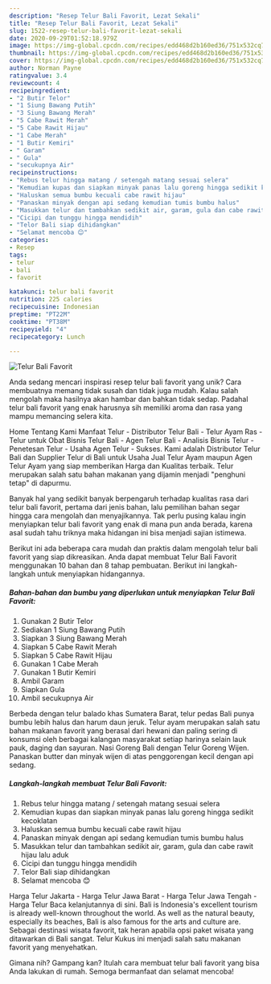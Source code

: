 ```yaml
---
description: "Resep Telur Bali Favorit, Lezat Sekali"
title: "Resep Telur Bali Favorit, Lezat Sekali"
slug: 1522-resep-telur-bali-favorit-lezat-sekali
date: 2020-09-29T01:52:18.979Z
image: https://img-global.cpcdn.com/recipes/edd468d2b160ed36/751x532cq70/telur-bali-favorit-foto-resep-utama.jpg
thumbnail: https://img-global.cpcdn.com/recipes/edd468d2b160ed36/751x532cq70/telur-bali-favorit-foto-resep-utama.jpg
cover: https://img-global.cpcdn.com/recipes/edd468d2b160ed36/751x532cq70/telur-bali-favorit-foto-resep-utama.jpg
author: Norman Payne
ratingvalue: 3.4
reviewcount: 4
recipeingredient:
- "2 Butir Telor"
- "1 Siung Bawang Putih"
- "3 Siung Bawang Merah"
- "5 Cabe Rawit Merah"
- "5 Cabe Rawit Hijau"
- "1 Cabe Merah"
- "1 Butir Kemiri"
- " Garam"
- " Gula"
- "secukupnya Air"
recipeinstructions:
- "Rebus telur hingga matang / setengah matang sesuai selera"
- "Kemudian kupas dan siapkan minyak panas lalu goreng hingga sedikit kecoklatan"
- "Haluskan semua bumbu kecuali cabe rawit hijau"
- "Panaskan minyak dengan api sedang kemudian tumis bumbu halus"
- "Masukkan telur dan tambahkan sedikit air, garam, gula dan cabe rawit hijau lalu aduk"
- "Cicipi dan tunggu hingga mendidih"
- "Telor Bali siap dihidangkan"
- "Selamat mencoba 😊"
categories:
- Resep
tags:
- telur
- bali
- favorit

katakunci: telur bali favorit 
nutrition: 225 calories
recipecuisine: Indonesian
preptime: "PT22M"
cooktime: "PT38M"
recipeyield: "4"
recipecategory: Lunch

---
```



![Telur Bali Favorit](https://img-global.cpcdn.com/recipes/edd468d2b160ed36/751x532cq70/telur-bali-favorit-foto-resep-utama.jpg)

Anda sedang mencari inspirasi resep telur bali favorit yang unik? Cara membuatnya memang tidak susah dan tidak juga mudah. Kalau salah mengolah maka hasilnya akan hambar dan bahkan tidak sedap. Padahal telur bali favorit yang enak harusnya sih memiliki aroma dan rasa yang mampu memancing selera kita.

Home Tentang Kami Manfaat Telur - Distributor Telur Bali - Telur Ayam Ras - Telur untuk Obat Bisnis Telur Bali - Agen Telur Bali - Analisis Bisnis Telur - Penetesan Telur - Usaha Agen Telur - Sukses. Kami adalah Distributor Telur Bali dan Supplier Telur di Bali untuk Usaha Jual Telur Ayam maupun Agen Telur Ayam yang siap memberikan Harga dan Kualitas terbaik. Telur merupakan salah satu bahan makanan yang dijamin menjadi &#34;penghuni tetap&#34; di dapurmu.

Banyak hal yang sedikit banyak berpengaruh terhadap kualitas rasa dari telur bali favorit, pertama dari jenis bahan, lalu pemilihan bahan segar hingga cara mengolah dan menyajikannya. Tak perlu pusing kalau ingin menyiapkan telur bali favorit yang enak di mana pun anda berada, karena asal sudah tahu triknya maka hidangan ini bisa menjadi sajian istimewa.


Berikut ini ada beberapa cara mudah dan praktis dalam mengolah telur bali favorit yang siap dikreasikan. Anda dapat membuat Telur Bali Favorit menggunakan 10 bahan dan 8 tahap pembuatan. Berikut ini langkah-langkah untuk menyiapkan hidangannya.

<!--inarticleads1-->

##### Bahan-bahan dan bumbu yang diperlukan untuk menyiapkan Telur Bali Favorit:

1. Gunakan 2 Butir Telor
1. Sediakan 1 Siung Bawang Putih
1. Siapkan 3 Siung Bawang Merah
1. Siapkan 5 Cabe Rawit Merah
1. Siapkan 5 Cabe Rawit Hijau
1. Gunakan 1 Cabe Merah
1. Gunakan 1 Butir Kemiri
1. Ambil  Garam
1. Siapkan  Gula
1. Ambil secukupnya Air


Berbeda dengan telur balado khas Sumatera Barat, telur pedas Bali punya bumbu lebih halus dan harum daun jeruk. Telur ayam merupakan salah satu bahan makanan favorit yang berasal dari hewani dan paling sering di konsumsi oleh berbagai kalangan masyarakat setiap harinya selain lauk pauk, daging dan sayuran. Nasi Goreng Bali dengan Telur Goreng Wijen. Panaskan butter dan minyak wijen di atas penggorengan kecil dengan api sedang. 

<!--inarticleads2-->

##### Langkah-langkah membuat Telur Bali Favorit:

1. Rebus telur hingga matang / setengah matang sesuai selera
1. Kemudian kupas dan siapkan minyak panas lalu goreng hingga sedikit kecoklatan
1. Haluskan semua bumbu kecuali cabe rawit hijau
1. Panaskan minyak dengan api sedang kemudian tumis bumbu halus
1. Masukkan telur dan tambahkan sedikit air, garam, gula dan cabe rawit hijau lalu aduk
1. Cicipi dan tunggu hingga mendidih
1. Telor Bali siap dihidangkan
1. Selamat mencoba 😊


Harga Telur Jakarta - Harga Telur Jawa Barat - Harga Telur Jawa Tengah - Harga Telur Baca kelanjutannya di sini. Bali is Indonesia&#39;s excellent tourism is already well-known throughout the world. As well as the natural beauty, especially its beaches, Bali is also famous for the arts and culture are. Sebagai destinasi wisata favorit, tak heran apabila opsi paket wisata yang ditawarkan di Bali sangat. Telur Kukus ini menjadi salah satu makanan favorit yang menyehatkan. 

Gimana nih? Gampang kan? Itulah cara membuat telur bali favorit yang bisa Anda lakukan di rumah. Semoga bermanfaat dan selamat mencoba!
